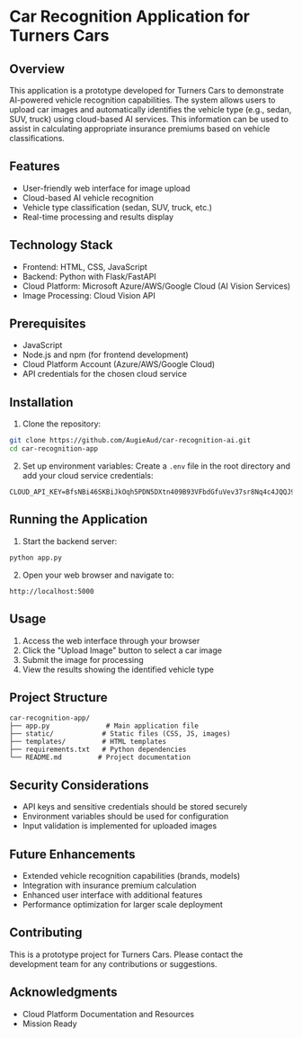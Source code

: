 # Car Recognition Application for Turners Cars

## Overview

This application is a prototype developed for Turners Cars to demonstrate AI-powered vehicle recognition capabilities. The system allows users to upload car images and automatically identifies the vehicle type (e.g., sedan, SUV, truck) using cloud-based AI services. This information can be used to assist in calculating appropriate insurance premiums based on vehicle classifications.

## Features

- User-friendly web interface for image upload
- Cloud-based AI vehicle recognition
- Vehicle type classification (sedan, SUV, truck, etc.)
- Real-time processing and results display

## Technology Stack

- Frontend: HTML, CSS, JavaScript
- Backend: Python with Flask/FastAPI
- Cloud Platform: Microsoft Azure/AWS/Google Cloud (AI Vision Services)
- Image Processing: Cloud Vision API

## Prerequisites

- JavaScript
- Node.js and npm (for frontend development)
- Cloud Platform Account (Azure/AWS/Google Cloud)
- API credentials for the chosen cloud service

## Installation

1. Clone the repository:

```bash
git clone https://github.com/AugieAud/car-recognition-ai.git
cd car-recognition-app
```

2. Set up environment variables:
   Create a `.env` file in the root directory and add your cloud service credentials:

```
CLOUD_API_KEY=BfsNBi46SKBiJkOqh5PDN5DXtn409B93VFbdGfuVev37sr8Nq4c4JQQJ99AKACL93NaXJ3w3AAAIACOGFZe5
```

## Running the Application

1. Start the backend server:

```bash
python app.py
```

2. Open your web browser and navigate to:

```
http://localhost:5000
```

## Usage

1. Access the web interface through your browser
2. Click the "Upload Image" button to select a car image
3. Submit the image for processing
4. View the results showing the identified vehicle type

## Project Structure

```
car-recognition-app/
├── app.py              # Main application file
├── static/            # Static files (CSS, JS, images)
├── templates/         # HTML templates
├── requirements.txt   # Python dependencies
└── README.md         # Project documentation
```

## Security Considerations

- API keys and sensitive credentials should be stored securely
- Environment variables should be used for configuration
- Input validation is implemented for uploaded images

## Future Enhancements

- Extended vehicle recognition capabilities (brands, models)
- Integration with insurance premium calculation
- Enhanced user interface with additional features
- Performance optimization for larger scale deployment

## Contributing

This is a prototype project for Turners Cars. Please contact the development team for any contributions or suggestions.

## Acknowledgments

- Cloud Platform Documentation and Resources
- Mission Ready
